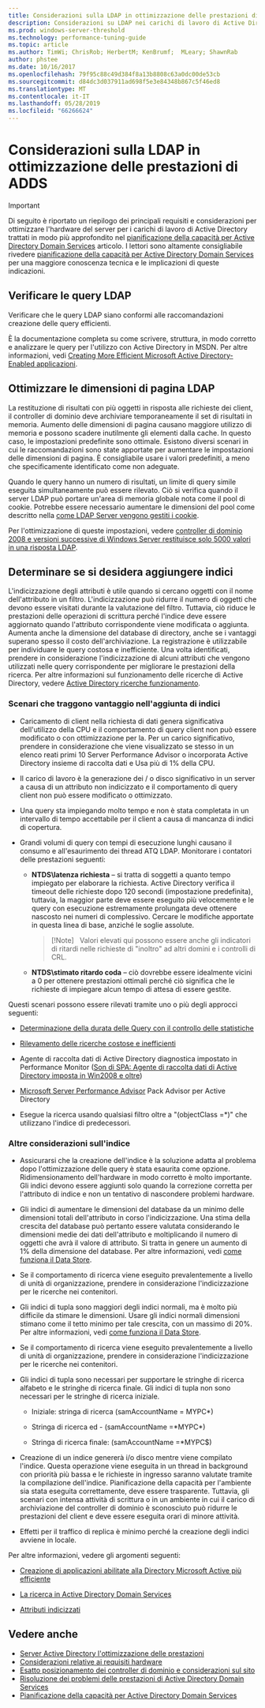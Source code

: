 ```yaml
---
title: Considerazioni sulla LDAP in ottimizzazione delle prestazioni di ADDS
description: Considerazioni su LDAP nei carichi di lavoro di Active Directory
ms.prod: windows-server-threshold
ms.technology: performance-tuning-guide
ms.topic: article
ms.author: TimWi; ChrisRob; HerbertM; KenBrumf;  MLeary; ShawnRab
author: phstee
ms.date: 10/16/2017
ms.openlocfilehash: 79f95c88c49d384f8a13b8808c63a0dc00de53cb
ms.sourcegitcommit: d84dc3d037911ad698f5e3e84348b867c5f46ed8
ms.translationtype: MT
ms.contentlocale: it-IT
ms.lasthandoff: 05/28/2019
ms.locfileid: "66266624"
---
```

# <a name="ldap-considerations-in-adds-performance-tuning"></a>Considerazioni sulla LDAP in ottimizzazione delle prestazioni di ADDS

>[!Important]
> Di seguito è riportato un riepilogo dei principali requisiti e considerazioni per ottimizzare l'hardware del server per i carichi di lavoro di Active Directory trattati in modo più approfondito nel [pianificazione della capacità per Active Directory Domain Services](https://go.microsoft.com/fwlink/?LinkId=324566) articolo. I lettori sono altamente consigliabile rivedere [pianificazione della capacità per Active Directory Domain Services](https://go.microsoft.com/fwlink/?LinkId=324566) per una maggiore conoscenza tecnica e le implicazioni di queste indicazioni.

## <a name="verify-ldap-queries"></a>Verificare le query LDAP

Verificare che le query LDAP siano conformi alle raccomandazioni creazione delle query efficienti.

È la documentazione completa su come scrivere, struttura, in modo corretto e analizzare le query per l'utilizzo con Active Directory in MSDN. Per altre informazioni, vedi [Creating More Efficient Microsoft Active Directory-Enabled applicazioni](https://msdn.microsoft.com/library/ms808539.aspx).

## <a name="optimize-ldap-page-sizes"></a>Ottimizzare le dimensioni di pagina LDAP

La restituzione di risultati con più oggetti in risposta alle richieste dei client, il controller di dominio deve archiviare temporaneamente il set di risultati in memoria. Aumento delle dimensioni di pagina causano maggiore utilizzo di memoria e possono scadere inutilmente gli elementi dalla cache. In questo caso, le impostazioni predefinite sono ottimale. Esistono diversi scenari in cui le raccomandazioni sono state apportate per aumentare le impostazioni delle dimensioni di pagina. È consigliabile usare i valori predefiniti, a meno che specificamente identificato come non adeguate.

Quando le query hanno un numero di risultati, un limite di query simile eseguita simultaneamente può essere rilevato.  Ciò si verifica quando il server LDAP può portare un'area di memoria globale nota come il pool di cookie.  Potrebbe essere necessario aumentare le dimensioni del pool come descritto nella [come LDAP Server vengono gestiti i cookie](https://technet.microsoft.com/windows-server-docs/identity/ad-ds/manage/how-ldap-server-cookies-are-handled).

Per l'ottimizzazione di queste impostazioni, vedere [controller di dominio 2008 e versioni successive di Windows Server restituisce solo 5000 valori in una risposta LDAP](https://support.microsoft.com/kb/2009267).

## <a name="determine-whether-to-add-indices"></a>Determinare se si desidera aggiungere indici

L'indicizzazione degli attributi è utile quando si cercano oggetti con il nome dell'attributo in un filtro. L'indicizzazione può ridurre il numero di oggetti che devono essere visitati durante la valutazione del filtro. Tuttavia, ciò riduce le prestazioni delle operazioni di scrittura perché l'indice deve essere aggiornato quando l'attributo corrispondente viene modificata o aggiunta. Aumenta anche la dimensione del database di directory, anche se i vantaggi superano spesso il costo dell'archiviazione. La registrazione è utilizzabile per individuare le query costosa e inefficiente. Una volta identificati, prendere in considerazione l'indicizzazione di alcuni attributi che vengono utilizzati nelle query corrispondente per migliorare le prestazioni della ricerca. Per altre informazioni sul funzionamento delle ricerche di Active Directory, vedere [Active Directory ricerche funzionamento](https://technet.microsoft.com/library/cc755809.aspx).

### <a name="scenarios-that-benefit-in-adding-indices"></a>Scenari che traggono vantaggio nell'aggiunta di indici

-   Caricamento di client nella richiesta di dati genera significativa dell'utilizzo della CPU e il comportamento di query client non può essere modificato o con ottimizzazione per la. Per un carico significativo, prendere in considerazione che viene visualizzato se stesso in un elenco reati primi 10 Server Performance Advisor o incorporata Active Directory insieme di raccolta dati e Usa più di 1% della CPU.

-   Il carico di lavoro è la generazione dei / o disco significativo in un server a causa di un attributo non indicizzato e il comportamento di query client non può essere modificato o ottimizzato.

-   Una query sta impiegando molto tempo e non è stata completata in un intervallo di tempo accettabile per il client a causa di mancanza di indici di copertura.

-   Grandi volumi di query con tempi di esecuzione lunghi causano il consumo e all'esaurimento dei thread ATQ LDAP. Monitorare i contatori delle prestazioni seguenti:

    -   **NTDS\\latenza richiesta** – si tratta di soggetti a quanto tempo impiegato per elaborare la richiesta. Active Directory verifica il timeout delle richieste dopo 120 secondi (impostazione predefinita), tuttavia, la maggior parte deve essere eseguito più velocemente e le query con esecuzione estremamente prolungata deve ottenere nascosto nei numeri di complessivo. Cercare le modifiche apportate in questa linea di base, anziché le soglie assolute.

        > [!Note]   Valori elevati qui possono essere anche gli indicatori di ritardi nelle richieste di "inoltro" ad altri domini e i controlli di CRL.


    -   **NTDS\\stimato ritardo coda** – ciò dovrebbe essere idealmente vicini a 0 per ottenere prestazioni ottimali perché ciò significa che le richieste di impiegare alcun tempo di attesa di essere gestite.

Questi scenari possono essere rilevati tramite uno o più degli approcci seguenti:

-   [Determinazione della durata delle Query con il controllo delle statistiche](https://msdn.microsoft.com/library/ms808539.aspx)

-   [Rilevamento delle ricerche costose e inefficienti](https://msdn.microsoft.com/library/ms808539.aspx)

-   Agente di raccolta dati di Active Directory diagnostica impostato in Performance Monitor ([Son di SPA: Agente di raccolta dati di Active Directory imposta in Win2008 e oltre](http://blogs.technet.com/b/askds/archive/2010/06/08/son-of-spa-ad-data-collector-sets-in-win2008-and-beyond.aspx))

-   [Microsoft Server Performance Advisor](../../../server-performance-advisor/microsoft-server-performance-advisor.md) Pack Advisor per Active Directory

-   Esegue la ricerca usando qualsiasi filtro oltre a "(objectClass =\*)" che utilizzano l'indice di predecessori.

### <a name="other-index-considerations"></a>Altre considerazioni sull'indice

-   Assicurarsi che la creazione dell'indice è la soluzione adatta al problema dopo l'ottimizzazione delle query è stata esaurita come opzione. Ridimensionamento dell'hardware in modo corretto è molto importante. Gli indici devono essere aggiunti solo quando la correzione corretta per l'attributo di indice e non un tentativo di nascondere problemi hardware.

-   Gli indici di aumentare le dimensioni del database da un minimo delle dimensioni totali dell'attributo in corso l'indicizzazione. Una stima della crescita del database può pertanto essere valutata considerando le dimensioni medie dei dati dell'attributo e moltiplicando il numero di oggetti che avrà il valore di attributo. Si tratta in genere un aumento di 1% della dimensione del database. Per altre informazioni, vedi [come funziona il Data Store](https://technet.microsoft.com/library/cc772829.aspx).

-   Se il comportamento di ricerca viene eseguito prevalentemente a livello di unità di organizzazione, prendere in considerazione l'indicizzazione per le ricerche nei contenitori.

-   Gli indici di tupla sono maggiori degli indici normali, ma è molto più difficile da stimare le dimensioni. Usare gli indici normali dimensioni stimano come il tetto minimo per tale crescita, con un massimo di 20%. Per altre informazioni, vedi [come funziona il Data Store](https://technet.microsoft.com/library/cc772829.aspx).

-   Se il comportamento di ricerca viene eseguito prevalentemente a livello di unità di organizzazione, prendere in considerazione l'indicizzazione per le ricerche nei contenitori.

-   Gli indici di tupla sono necessari per supportare le stringhe di ricerca alfabeto e le stringhe di ricerca finale. Gli indici di tupla non sono necessari per le stringhe di ricerca iniziale.

    -   Iniziale: stringa di ricerca (samAccountName = MYPC\*)

    -   Stringa di ricerca ed - (samAccountName =\*MYPC\*)

    -   Stringa di ricerca finale: (samAccountName =\*MYPC$)

-   Creazione di un indice genererà i/o disco mentre viene compilato l'indice. Questa operazione viene eseguita in un thread in background con priorità più bassa e le richieste in ingresso saranno valutate tramite la compilazione dell'indice. Pianificazione della capacità per l'ambiente sia stata eseguita correttamente, deve essere trasparente. Tuttavia, gli scenari con intensa attività di scrittura o in un ambiente in cui il carico di archiviazione del controller di dominio è sconosciuto può ridurre le prestazioni del client e deve essere eseguita orari di minore attività.

-   Effetti per il traffico di replica è minimo perché la creazione degli indici avviene in locale.

Per altre informazioni, vedere gli argomenti seguenti:

-   [Creazione di applicazioni abilitate alla Directory Microsoft Active più efficiente](https://msdn.microsoft.com/library/ms808539.aspx)

-   [La ricerca in Active Directory Domain Services](https://msdn.microsoft.com/library/aa746427.aspx)

-   [Attributi indicizzati](https://msdn.microsoft.com/library/windows/desktop/ms677112.aspx)


## <a name="see-also"></a>Vedere anche
- [Server Active Directory l'ottimizzazione delle prestazioni](index.md)
- [Considerazioni relative ai requisiti hardware](hardware-considerations.md)
- [Esatto posizionamento dei controller di dominio e considerazioni sul sito](site-definition-considerations.md)
- [Risoluzione dei problemi delle prestazioni di Active Directory Domain Services](troubleshoot.md) 
- [Pianificazione della capacità per Active Directory Domain Services](https://go.microsoft.com/fwlink/?LinkId=324566)